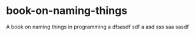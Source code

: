 # book-on-naming-things
A book on naming things in programming
a
dfsasdf  sdf
a asd
sss
  saa
sasdf

